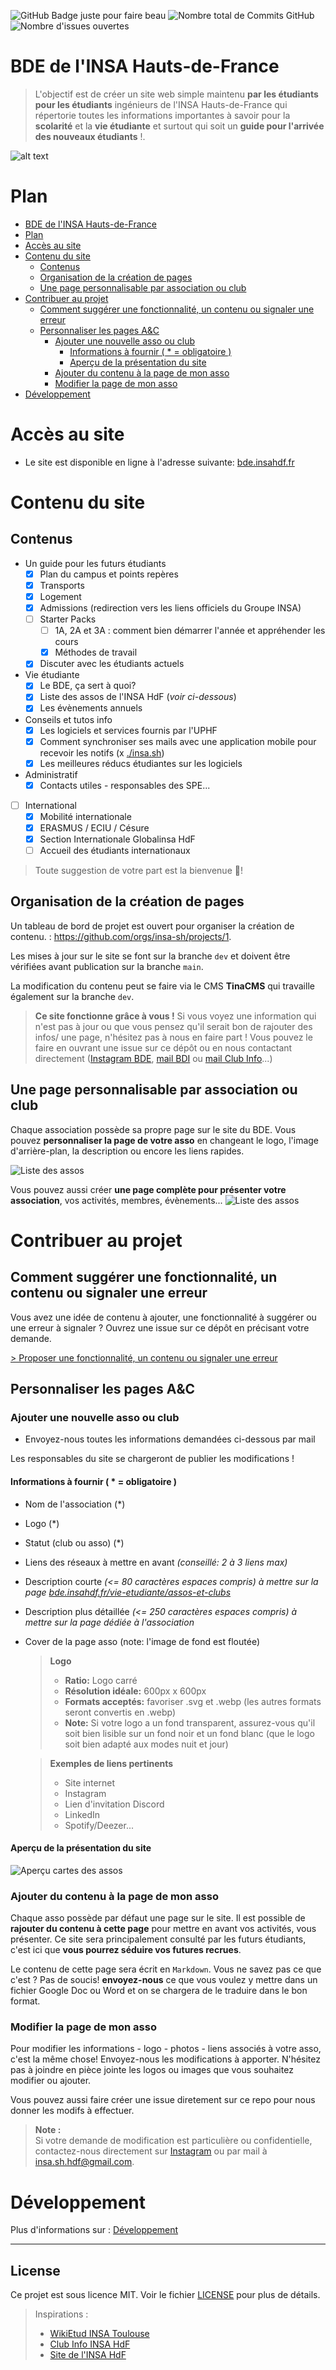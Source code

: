 ![GitHub Badge juste pour faire beau](https://img.shields.io/badge/BDE%20INSA-HdF-pink?style=for-the-badge&logo=github&logoColor=white)
![Nombre total de Commits GitHub](https://img.shields.io/github/commit-activity/t/BDE-INSA-Hauts-de-France/frontend?style=for-the-badge)
![Nombre d'issues ouvertes](https://img.shields.io/github/issues/BDE-INSA-Hauts-de-France/frontend?style=for-the-badge)

# BDE de l'INSA Hauts-de-France

> L'objectif est de créer un site web simple maintenu **par les étudiants pour les étudiants** ingénieurs de l'INSA Hauts-de-France qui répertorie toutes les informations importantes à savoir pour la **scolarité** et la **vie étudiante** et surtout qui soit un **guide pour l'arrivée des nouveaux étudiants** !.

![alt text](readmefiles/description-contenu.png)

<!-- ![Image de présentation 2](readmefiles/presentation1.png) -->

# Plan

- [BDE de l'INSA Hauts-de-France](#bde-de-linsa-hauts-de-france)
- [Plan](#plan)
- [Accès au site](#accès-au-site)
- [Contenu du site](#contenu-du-site)
  - [Contenus](#contenus)
  - [Organisation de la création de pages](#organisation-de-la-création-de-pages)
  - [Une page personnalisable par association ou club](#une-page-personnalisable-par-association-ou-club)
- [Contribuer au projet](#contribuer-au-projet)
  - [Comment suggérer une fonctionnalité, un contenu ou signaler une erreur](#comment-suggérer-une-fonctionnalité-un-contenu-ou-signaler-une-erreur)
  - [Personnaliser les pages A\&C](#personnaliser-les-pages-ac)
    - [Ajouter une nouvelle asso ou club](#ajouter-une-nouvelle-asso-ou-club)
      - [Informations à fournir ( \* = obligatoire )](#informations-à-fournir----obligatoire-)
      - [Aperçu de la présentation du site](#aperçu-de-la-présentation-du-site)
    - [Ajouter du contenu à la page de mon asso](#ajouter-du-contenu-à-la-page-de-mon-asso)
    - [Modifier la page de mon asso](#modifier-la-page-de-mon-asso)
- [Développement](#développement)

# Accès au site

- Le site est disponible en ligne à l'adresse suivante: [bde.insahdf.fr](https://bde.insahdf.fr)

<!-- ![Image de présentation 1](readmefiles/presentation2.png) -->

# Contenu du site

## Contenus

- Un guide pour les futurs étudiants
  - [x] Plan du campus et points repères
  - [x] Transports
  - [x] Logement
  - [x] Admissions (redirection vers les liens officiels du Groupe INSA)
  - [ ] Starter Packs
    - [ ] 1A, 2A et 3A : comment bien démarrer l'année et appréhender les cours
    - [x] Méthodes de travail
  - [x] Discuter avec les étudiants actuels
- Vie étudiante
  - [x] Le BDE, ça sert à quoi?
  - [x] Liste des assos de l'INSA HdF (_voir ci-dessous_)
  - [x] Les évènements annuels
- Conseils et tutos info
  - [x] Les logiciels et services fournis par l'UPHF
  - [x] Comment synchroniser ses mails avec une application mobile pour recevoir les notifs (x [./insa.sh](https://insash.org))
  - [x] Les meilleures réducs étudiantes sur les logiciels
- Administratif
  - [x] Contacts utiles - responsables des SPE...
- [ ] International
  - [x] Mobilité internationale
  - [x] ERASMUS / ECIU / Césure
  - [x] Section Internationale Globalinsa HdF
  - [ ] Accueil des étudiants internationaux

> Toute suggestion de votre part est la bienvenue 🤝!

## Organisation de la création de pages

Un tableau de bord de projet est ouvert pour organiser la création de contenu. : https://github.com/orgs/insa-sh/projects/1.

Les mises à jour sur le site se font sur la branche `dev` et doivent être vérifiées avant publication sur la branche `main`.

La modification du contenu peut se faire via le CMS **TinaCMS** qui travaille également sur la branche `dev`.

> **Ce site fonctionne grâce à vous !** Si vous voyez une information qui n'est pas à jour ou que vous pensez qu'il serait bon de rajouter des infos/ une page, n'hésitez pas à nous en faire part ! Vous pouvez le faire en ouvrant une issue sur ce dépôt ou en nous contactant directement ([Instagram BDE](https://instagram.com/bdeinsahdf), [mail BDI](mailto:bdi@insahdf.fr) ou [mail Club Info](mailto:contact@insash.org)...)

## Une page personnalisable par association ou club

Chaque association possède sa propre page sur le site du BDE. Vous pouvez **personnaliser la page de votre asso** en changeant le logo, l'image d'arrière-plan, la description ou encore les liens rapides.

![Liste des assos](readmefiles/apercu-page-assos.png)

Vous pouvez aussi créer **une page complète pour présenter votre association**, vos activités, membres, évènements...
![Liste des assos](readmefiles/apercu-page-asso.png)

# Contribuer au projet

## Comment suggérer une fonctionnalité, un contenu ou signaler une erreur

Vous avez une idée de contenu à ajouter, une fonctionnalité à suggérer ou une erreur à signaler ? Ouvrez une issue sur ce dépôt en précisant votre demande.

[> Proposer une fonctionnalité, un contenu ou signaler une erreur](https://github.com/BDE-INSA-Hauts-de-France/frontend/issues/new)

## Personnaliser les pages A&C

### Ajouter une nouvelle asso ou club

- Envoyez-nous toutes les informations demandées ci-dessous par mail

Les responsables du site se chargeront de publier les modifications !

#### Informations à fournir ( \* = obligatoire )

- Nom de l'association (\*)
- Logo (\*)
- Statut (club ou asso) (\*)
- Liens des réseaux à mettre en avant _(conseillé: 2 à 3 liens max)_
- Description courte _(<= 80 caractères espaces compris) à mettre sur la page [bde.insahdf.fr/vie-etudiante/assos-et-clubs](https://bde.insahdf.fr/vie-etudiante/assos-et-clubs)_
- Description plus détaillée _(<= 250 caractères espaces compris) à mettre sur la page dédiée à l'association_
- Cover de la page asso (note: l'image de fond est floutée)

  > **Logo**
  >
  > - **Ratio:** Logo carré <br/>
  > - **Résolution idéale:** 600px x 600px<br/>
  > - **Formats acceptés:** favoriser .svg et .webp (les autres formats seront convertis en .webp) <br/>
  > - **Note:** Si votre logo a un fond transparent, assurez-vous qu'il soit bien lisible sur un fond noir et un fond blanc (que le logo soit bien adapté aux modes nuit et jour)

  > **Exemples de liens pertinents**
  >
  > - Site internet
  > - Instagram
  > - Lien d'invitation Discord
  > - LinkedIn
  > - Spotify/Deezer...

#### Aperçu de la présentation du site

![Aperçu cartes des assos](readmefiles/apercu-page-assos.png)

### Ajouter du contenu à la page de mon asso

Chaque asso possède par défaut une page sur le site. Il est possible de **rajouter du contenu à cette page** pour mettre en avant vos activités, vous présenter. Ce site sera principalement consulté par les futurs étudiants, c'est ici que **vous pourrez séduire vos futures recrues**.

Le contenu de cette page sera écrit en `Markdown`. Vous ne savez pas ce que c'est ? Pas de soucis! **envoyez-nous** ce que vous voulez y mettre dans un fichier Google Doc ou Word et on se chargera de le traduire dans le bon format.

### Modifier la page de mon asso

Pour modifier les informations - logo - photos - liens associés à votre asso, c'est la même chose! Envoyez-nous les modifications à apporter. N'hésitez pas à joindre en pièce jointe les logos ou images que vous souhaitez modifier ou ajouter.

Vous pouvez aussi faire créer une issue diretement sur ce repo pour nous donner les modifs à effectuer.

> **Note :**<br>
> Si votre demande de modification est particulière ou confidentielle, contactez-nous directement sur [Instagram](https://instagram.com/clubinfoinsahdf) ou par mail à [insa.sh.hdf@gmail.com](mailto:insa.sh.hdf@gmail.com).

# Développement

Plus d'informations sur : [Développement](https://github.com/BDE-INSA-Hauts-de-France/frontend/blob/main/development.md)

---

## License

Ce projet est sous licence MIT. Voir le fichier [LICENSE](LICENSE) pour plus de détails.

> Inspirations :
>
> - [WikiEtud INSA Toulouse](https://wiki.etud.insa-toulouse.fr/)
> - [Club Info INSA HdF](https://insash.org/)
> - [Site de l'INSA HdF](https://www.insa-hdf.fr/)
